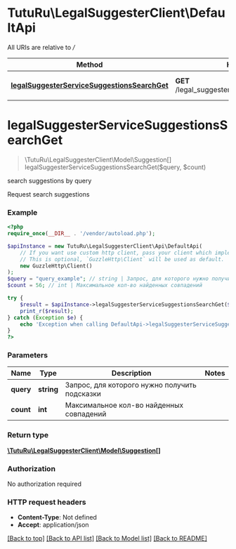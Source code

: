 # TutuRu\LegalSuggesterClient\DefaultApi

All URIs are relative to */*

Method | HTTP request | Description
------------- | ------------- | -------------
[**legalSuggesterServiceSuggestionsSearchGet**](DefaultApi.md#legalSuggesterServiceSuggestionsSearchGet) | **GET** /legal_suggester_service/suggestions/search | search suggestions by query

# **legalSuggesterServiceSuggestionsSearchGet**
> \TutuRu\LegalSuggesterClient\Model\Suggestion[] legalSuggesterServiceSuggestionsSearchGet($query, $count)

search suggestions by query

Request search suggestions

### Example
```php
<?php
require_once(__DIR__ . '/vendor/autoload.php');

$apiInstance = new TutuRu\LegalSuggesterClient\Api\DefaultApi(
    // If you want use custom http client, pass your client which implements `GuzzleHttp\ClientInterface`.
    // This is optional, `GuzzleHttp\Client` will be used as default.
    new GuzzleHttp\Client()
);
$query = "query_example"; // string | Запрос, для которого нужно получить подсказки
$count = 56; // int | Максимальное кол-во найденных совпадений

try {
    $result = $apiInstance->legalSuggesterServiceSuggestionsSearchGet($query, $count);
    print_r($result);
} catch (Exception $e) {
    echo 'Exception when calling DefaultApi->legalSuggesterServiceSuggestionsSearchGet: ', $e->getMessage(), PHP_EOL;
}
?>
```

### Parameters

Name | Type | Description  | Notes
------------- | ------------- | ------------- | -------------
 **query** | **string**| Запрос, для которого нужно получить подсказки |
 **count** | **int**| Максимальное кол-во найденных совпадений |

### Return type

[**\TutuRu\LegalSuggesterClient\Model\Suggestion[]**](../Model/Suggestion.md)

### Authorization

No authorization required

### HTTP request headers

 - **Content-Type**: Not defined
 - **Accept**: application/json

[[Back to top]](#) [[Back to API list]](../../README.md#documentation-for-api-endpoints) [[Back to Model list]](../../README.md#documentation-for-models) [[Back to README]](../../README.md)


